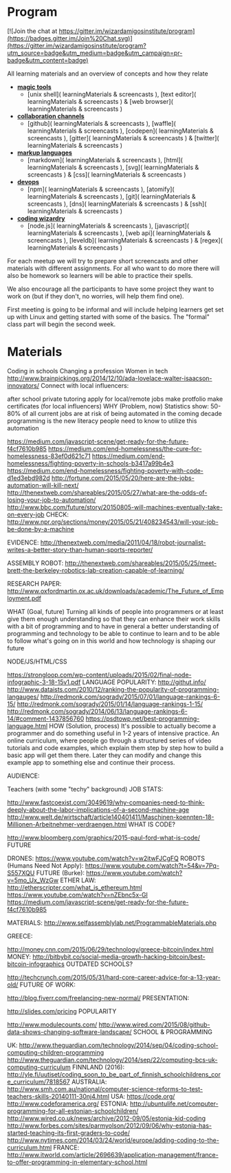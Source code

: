 # Program

[![Join the chat at https://gitter.im/wizardamigosinstitute/program](https://badges.gitter.im/Join%20Chat.svg)](https://gitter.im/wizardamigosinstitute/program?utm_source=badge&utm_medium=badge&utm_campaign=pr-badge&utm_content=badge)

All learning materials and an overview of concepts and how they relate

* **[magic tools]( summary )**
  * [unix shell]( learningMaterials & screencasts ),
    [text editor]( learningMaterials & screencasts ) &
    [web browser]( learningMaterials & screencasts )
* **[collaboration channels]( summary )**
  * [github]( learningMaterials & screencasts ),
    [waffle]( learningMaterials & screencasts ),
    [codepen]( learningMaterials & screencasts ),
    [gitter]( learningMaterials & screencasts ) &
    [twitter]( learningMaterials & screencasts )
* **[markup languages]( summary )**
  * [markdown]( learningMaterials & screencasts ),
    [html]( learningMaterials & screencasts ),
    [svg]( learningMaterials & screencasts ) &
    [css]( learningMaterials & screencasts )
* **[devops]( summary )**
  * [npm]( learningMaterials & screencasts ),
    [atomify]( learningMaterials & screencasts ),
    [git]( learningMaterials & screencasts ),
    [dns]( learningMaterials & screencasts ) &
    [ssh]( learningMaterials & screencasts )
* **[coding wizardry]( summary )**
  * [node.js]( learningMaterials & screencasts ),
    [javascript]( learningMaterials & screencasts ),
    [web api]( learningMaterials & screencasts ),
    [leveldb]( learningMaterials & screencasts ) &
    [regex]( learningMaterials & screencasts )

For each meetup we will try to prepare short screencasts and other materials with different assignments. For all who want to do more there will also be homework so learners will be able to practice their spells.

We also encourage all the participants to have some project they want to work on (but if they don't, no worries, will help them find one).

First meeting is going to be informal and will include helping learners get set up with Linux and getting started with some of the basics. The "formal" class part will begin the second week.

# Materials

Coding in schools
Changing a profession
Women in tech
http://www.brainpickings.org/2014/12/10/ada-lovelace-walter-isaacson-innovators/
Connect with local influencers:

after school private tutoring
apply for local/remote jobs
make protfolio
make certificates (for local influencers)
WHY (Problem, now)
Statistics show:
50-80% of all current jobs are at risk of being automated in the coming decade
programming is the new literacy people need to know to utilize this automation

https://medium.com/javascript-scene/get-ready-for-the-future-f4cf7610b985
https://medium.com/end-homelessness/the-cure-for-homelessness-83ef0d621c71
https://medium.com/end-homelessness/fighting-poverty-in-schools-b3417a99b4e3
https://medium.com/end-homelessness/fighting-poverty-with-code-d1ed3ebd982d
http://fortune.com/2015/05/20/here-are-the-jobs-automation-will-kill-next/
http://thenextweb.com/shareables/2015/05/27/what-are-the-odds-of-losing-your-job-to-automation/
http://www.bbc.com/future/story/20150805-will-machines-eventually-take-on-every-job
CHECK: http://www.npr.org/sections/money/2015/05/21/408234543/will-your-job-be-done-by-a-machine

EVIDENCE: http://thenextweb.com/media/2011/04/18/robot-journalist-writes-a-better-story-than-human-sports-reporter/

ASSEMBLY ROBOT: http://thenextweb.com/shareables/2015/05/25/meet-brett-the-berkeley-robotics-lab-creation-capable-of-learning/

RESEARCH PAPER: http://www.oxfordmartin.ox.ac.uk/downloads/academic/The_Future_of_Employment.pdf

WHAT (Goal, future)
Turning all kinds of people into programmers or at least give them enough understanding so that they can enhance their work skills with a bit of programming and to have in general a better understanding of programming and technology to be able to continue to learn and to be able to follow what's going on in this world and how technology is shaping our future

NODE/JS/HTML/CSS

https://strongloop.com/wp-content/uploads/2015/02/final-node-infographic-3-18-15v1.pdf
LANGUAGE POPULARITY: http://githut.info/
http://www.dataists.com/2010/12/ranking-the-popularity-of-programming-langauges/
http://redmonk.com/sogrady/2015/07/01/language-rankings-6-15/
http://redmonk.com/sogrady/2015/01/14/language-rankings-1-15/
http://redmonk.com/sogrady/2014/06/13/language-rankings-6-14/#comment-1437856760
https://psdtowp.net/best-programming-language.html
HOW (Solution, process)
It's possible to actually become a programmer and do something useful in 1-2 years of intensive practice. An online curriculum, where people go through a structured series of video tutorials and code examples, which explain them step by step how to build a basic app will get them there. Later they can modify and change this example app to something else and continue their process.

AUDIENCE:

Teachers (with some "techy" background)
JOB STATS:

http://www.fastcoexist.com/3049619/why-companies-need-to-think-deeply-about-the-labor-implications-of-a-second-machine-age
http://www.welt.de/wirtschaft/article140401411/Maschinen-koennten-18-Millionen-Arbeitnehmer-verdraengen.html
WHAT IS CODE?

http://www.bloomberg.com/graphics/2015-paul-ford-what-is-code/
FUTURE

DRONES: https://www.youtube.com/watch?v=w2itwFJCgFQ
ROBOTS (Humans Need Not Apply): https://www.youtube.com/watch?t=54&v=7Pq-S557XQU
FUTURE (Burke): https://www.youtube.com/watch?v=5mo_Ux_WzGw
ETHER LAW: http://etherscripter.com/what_is_ethereum.html
https://www.youtube.com/watch?v=nZEbnc5x-GI
https://medium.com/javascript-scene/get-ready-for-the-future-f4cf7610b985

MATERIALS: http://www.selfassemblylab.net/ProgrammableMaterials.php

GREECE:

http://money.cnn.com/2015/06/29/technology/greece-bitcoin/index.html
MONEY: http://bitbybit.co/social-media-growth-hacking-bitcoin/best-bitcoin-infographics
OUTDATED SCHOOLS?

http://techcrunch.com/2015/05/31/hard-core-career-advice-for-a-13-year-old/
FUTURE OF WORK:

http://blog.fiverr.com/freelancing-new-normal/
PRESENTATION:

http://slides.com/pricing
POPULARITY

http://www.modulecounts.com/
http://www.wired.com/2015/08/github-data-shows-changing-software-landscape/
SCHOOL & PROGRAMMING

UK: http://www.theguardian.com/technology/2014/sep/04/coding-school-computing-children-programming
http://www.theguardian.com/technology/2014/sep/22/computing-bcs-uk-computing-curriculum
FINNLAND (2016): http://yle.fi/uutiset/coding_soon_to_be_part_of_finnish_schoolchildrens_core_curriculum/7818567
AUSTRALIA: http://www.smh.com.au/national/computer-science-reforms-to-test-teachers-skills-20140111-30nj4.html
USA: https://code.org/
http://www.codeforamerica.org/
ESTONIA: http://ubuntulife.net/computer-programming-for-all-estonian-schoolchildren/
http://www.wired.co.uk/news/archive/2012-09/05/estonia-kid-coding
http://www.forbes.com/sites/parmyolson/2012/09/06/why-estonia-has-started-teaching-its-first-graders-to-code/
http://www.nytimes.com/2014/03/24/world/europe/adding-coding-to-the-curriculum.html
FRANCE: http://www.itworld.com/article/2696639/application-management/france-to-offer-programming-in-elementary-school.html
